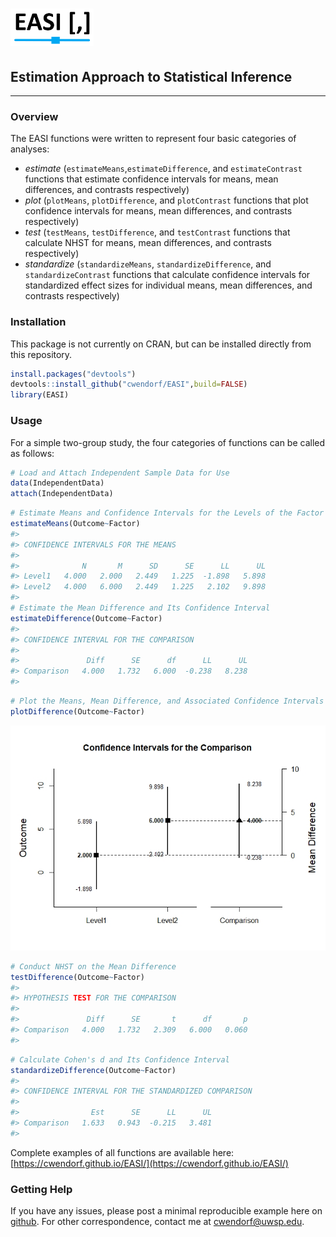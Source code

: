 # <img src="logo.png" height="60px;" align="left;">

## Estimation Approach to Statistical Inference

---

### Overview

The EASI functions were written to represent four basic categories of analyses:

- _estimate_ (`estimateMeans`,`estimateDifference`, and `estimateContrast` functions that estimate confidence intervals for means, mean differences, and contrasts respectively)
- _plot_ (`plotMeans`, `plotDifference`, and `plotContrast` functions that plot confidence intervals for means, mean differences, and contrasts respectively)
- _test_ (`testMeans`, `testDifference`, and `testContrast` functions that calculate NHST for means, mean differences, and contrasts respectively)
- _standardize_ (`standardizeMeans`, `standardizeDifference`, and `standardizeContrast` functions that calculate confidence intervals for standardized effect sizes for individual means, mean differences, and contrasts respectively)

### Installation

This package is not currently on CRAN, but can be installed directly from this repository.

``` r
install.packages("devtools")
devtools::install_github("cwendorf/EASI",build=FALSE)
library(EASI)
```

### Usage

For a simple two-group study, the four categories of functions can be called as follows:

```r
# Load and Attach Independent Sample Data for Use
data(IndependentData)
attach(IndependentData)
```

```r
# Estimate Means and Confidence Intervals for the Levels of the Factor
estimateMeans(Outcome~Factor)
#> 
#> CONFIDENCE INTERVALS FOR THE MEANS
#> 
#>              N       M      SD      SE      LL      UL
#> Level1   4.000   2.000   2.449   1.225  -1.898   5.898
#> Level2   4.000   6.000   2.449   1.225   2.102   9.898
#> 
# Estimate the Mean Difference and Its Confidence Interval
estimateDifference(Outcome~Factor)
#> 
#> CONFIDENCE INTERVAL FOR THE COMPARISON
#> 
#>               Diff      SE      df      LL      UL
#> Comparison   4.000   1.732   6.000  -0.238   8.238
#> 
```

```r
# Plot the Means, Mean Difference, and Associated Confidence Intervals
plotDifference(Outcome~Factor)
```
<kbd><img src="vignettes/IndependentFigure3.jpeg"></kbd>

```r
# Conduct NHST on the Mean Difference
testDifference(Outcome~Factor)
#> 
#> HYPOTHESIS TEST FOR THE COMPARISON
#> 
#>               Diff      SE       t      df       p
#> Comparison   4.000   1.732   2.309   6.000   0.060
#> 
```

```r
# Calculate Cohen's d and Its Confidence Interval
standardizeDifference(Outcome~Factor)
#> 
#> CONFIDENCE INTERVAL FOR THE STANDARDIZED COMPARISON
#> 
#>                Est      SE      LL      UL
#> Comparison   1.633   0.943  -0.215   3.481
#> 
```

Complete examples of all functions are available here:  
[https://cwendorf.github.io/EASI/](https://cwendorf.github.io/EASI/)

### Getting Help

If you have any issues, please post a minimal reproducible example here on [github](https://github.com/cwendorf/EASI-R/issues). For other correspondence, contact me at [cwendorf@uwsp.edu](mailto:cwendorf@uwsp.edu).
